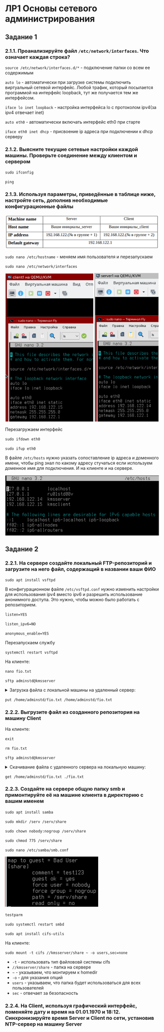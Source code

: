 # ЛР1 Основы сетевого администрирования

## Задание 1

### 2.1.1. Проанализируйте файл `/etc/network/interfaces`. Что означает каждая строка?

`source /etc/network/interfaces.d/*` - подключение папки со всем ее содержимым

`auto lo` - автоматически при загрузке системы подключить виртуальный сетевой интерфейс. Любой трафик, который посылается программой на интерфейс loopback, тут же получается тем же интерфейсом.

`iface lo inet loopback` - настройка интерфейса lo с протоколом ipv4(за ipv4 отвечает inet)

`auto eth0` - автоматически включать интерфейс eth0 при старте

`iface eth0 inet dhcp` - присвоение ip адреса при подключении к dhcp серверу

### 2.1.2. Выясните текущие сетевые настройки каждой машины. Проверьте соединение между клиентом и сервером

`sudo ifconfig`

`ping`

### 2.1.3. Используя параметры, приведённые в таблице ниже, настройте сеть, дополнив необходимые конфигурационные файлы

![alt text](image-1.png)

`sudo nano /etc/hostname` - меняем имя пользователя и перезапускаем

`sudo nano /etc/network/interfaces`

![alt text](image-2.png)

Перезагружаем интерфейс

`sudo ifdown eth0`

`sudo ifup eth0`

В файле `/etc/hosts` нужно указать сопоставление ip адреса и доменного имени, чтобы ping знал по какому адресу стучаться если используем доменное имя для подключения. И на клиенте и на сервере.

![alt text](image.png)

## Задание 2

### 2.2.1. На сервере создайте локальный FTP-репозиторий и загрузите на него файл, содержащий в названии ваши ФИО

`sudo apt install vsftpd`

В конфигурационном файле `/etc/vsftpd.conf` нужно изменить
настройки для использования ipv4 вместо ipv6 и разрешить использование анонимного доступа. Это нужно, чтобы можно было работать с репозиторием.

`listen=YES`

`listen_ipv6=NO`

`anonymous_enable=YES`

Перезапускаем службу

`systemctl restart vsftpd`

На клиенте:

`nano fio.txt`

`sftp adminstd@kmsserver`

<details>
  <summary>Загрузка файла с локальной машины на удаленный сервер:</summary>

```bash
put /local/path/to/file /remote/path/to/file
```

</details>

`put /home/adminstd/fio.txt /home/adminstd/fio.txt`

### 2.2.2. Выгрузите файл из созданного репозитория на машину Client

На клиенте:

`exit`

`rm fio.txt`

`sftp adminstd@kmsserver`

<details>
  <summary>Скачивание файла с удаленного сервера на локальную машину:</summary>

```bash
get /remote/path/to/file /local/path/to/file
```

</details>

`get /home/adminstd/fio.txt ./fio.txt`

### 2.2.3. Создайте на сервере общую папку smb и примонтируйте её на машине клиента в директорию с вашим именем

`sudo apt install samba`

`sudo mkdir /serv /serv/share`

`sudo chown nobody:nogroup /serv/share`

`sudo chmod 775 /serv/share`

`sudo nano /etc/samba/smb.conf`

![alt text](image-3.png)

`testparm`

`sudo systemctl restart smbd`

`sudo apt install cifs-utils`

На клиенте:

`sudo mount -t cifs //kmsserver/share ~ -o users,sec=none`

- `-t` - использовать тип файлововй системы cifs
- `//kmsserver/share` - папка на сервере
- `~` - указываем, что монтируем к homedir
- `-o` - для указания опций
- `users` - указываем, что папка будет использоваться для всех пользователей
- `sec` - отвечает за безопасность

### 2.2.4. На Client, используя графический интерфейс, поменяйте дату и время на 01.01.1970 и 18:12. Синхронизируйте время Server и Client по сети, установив NTP-сервер на машину Server

